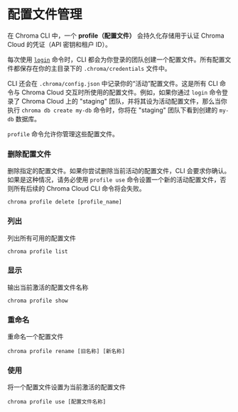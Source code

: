 # 配置文件管理

在 Chroma CLI 中，一个 **profile（配置文件）** 会持久化存储用于认证 Chroma Cloud 的凭证（API 密钥和租户 ID）。

每次使用 [`login`](./login) 命令时，CLI 都会为你登录的团队创建一个配置文件。所有配置文件都保存在你的主目录下的 `.chroma/credentials` 文件中。

CLI 还会在 `.chroma/config.json` 中记录你的“活动”配置文件。这是所有 CLI 命令与 Chroma Cloud 交互时所使用的配置文件。例如，如果你通过 `login` 命令登录了 Chroma Cloud 上的 "staging" 团队，并将其设为活动配置文件，那么当你执行 `chroma db create my-db` 命令时，你将在 "staging" 团队下看到创建的 `my-db` 数据库。

`profile` 命令允许你管理这些配置文件。

### 删除配置文件

删除指定的配置文件。如果你尝试删除当前活动的配置文件，CLI 会要求你确认。如果是这种情况，请务必使用 `profile use` 命令设置一个新的活动配置文件，否则所有后续的 Chroma Cloud CLI 命令将会失败。

```terminal
chroma profile delete [profile_name]
```

### 列出

列出所有可用的配置文件

```terminal
chroma profile list
```

### 显示

输出当前激活的配置文件名称

```terminal
chroma profile show
```

### 重命名

重命名一个配置文件

```terminal
chroma profile rename [旧名称] [新名称]
```

### 使用

将一个配置文件设置为当前激活的配置文件

```terminal
chroma profile use [配置文件名称]
```